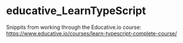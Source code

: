 # educative_LearnTypeScript
Snippits from working through the Educative.io course: https://www.educative.io/courses/learn-typescript-complete-course/

